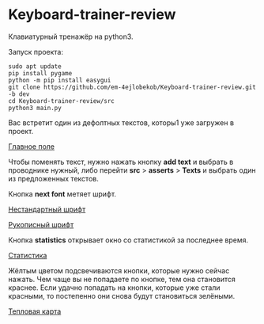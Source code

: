 # Keyboard-trainer-review
Клавиатурный тренажёр на python3.

Запуск проекта:

```
sudo apt update 
pip install pygame
python -m pip install easygui
git clone https://github.com/em-4ejlobekob/Keyboard-trainer-review.git -b dev
cd Keyboard-trainer-review/src
python3 main.py
```
Вас встретит один из дефолтных текстов, которы1 уже загружен в проект.

[Главное поле](pictures/main.jpg)


Чтобы поменять текст, нужно нажать кнопку __add text__ и выбрать в проводнике нужный, либо перейти __src__ > __asserts__ > __Texts__ и выбрать один из предложенных текстов.


Кнопка __next font__ метяет шрифт. 

[Нестандартный шрифт](pictures/font2.jpg)

[Рукописный шрифт](pictures/font4.jpg)


Кнопка __statistics__ открывает окно со статистикой за последнее время.

[Статистика](pictures/stat.jpg)


Жёлтым цветом подсвечиваются кнопки, которые нужно сейчас нажать.
Чем чаще вы не попадаете по кнопке, тем она становится краснее. Если удачно попадать на кнопки, которые уже стали красными, то постепенно они снова будут становиться зелёными.

[Тепловая карта](pictures/hitmap.jpg)


